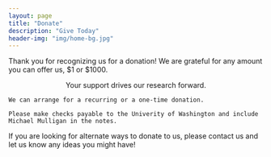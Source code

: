 ```yaml
---
layout: page
title: "Donate"
description: "Give Today"
header-img: "img/home-bg.jpg"
---
```


Thank you for recognizing us for a donation!  We are grateful for any amount you can offer us, $1 or $1000.

<center>Your support drives our research forward.</center>


	We can arrange for a recurring or a one-time donation.

	Please make checks payable to the Univerity of Washington and include Michael Mulligan in the notes.

If you are looking for alternate ways to donate to us, please contact us and let us know any ideas you might have!

